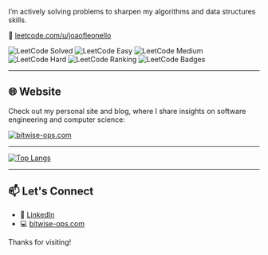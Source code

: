 I’m actively solving problems to sharpen my algorithms and data structures skills.

🔗 [leetcode.com/u/joaofleonello](https://leetcode.com/u/joaofleonello)

![LeetCode Solved](https://leetcode-badge.vercel.app/api/solved?username=joaofleonello)
![LeetCode Easy](https://leetcode-badge.vercel.app/api/easy?username=joaofleonello)
![LeetCode Medium](https://leetcode-badge.vercel.app/api/medium?username=joaofleonello)
![LeetCode Hard](https://leetcode-badge.vercel.app/api/hard?username=joaofleonello)
![LeetCode Ranking](https://leetcode-badge.vercel.app/api/ranking?username=joaofleonello)
![LeetCode Badges](https://leetcode-badge-showcase.vercel.app/api?username=joaofleonello&theme=dark&border=border&animated=true)

---

## 🌐 Website

Check out my personal site and blog, where I share insights on software engineering and computer science:

[![bitwise-ops.com](https://img.shields.io/badge/Visit-bitwise--ops.com-blue?style=for-the-badge&logo=google-chrome)](https://bitwise-ops.com)

---

[![Top Langs](https://github-readme-stats.vercel.app/api/top-langs/?username=JoaoLeonello&layout=pie)](https://github.com/JoaoLeonello/github-readme-stats)

---

## 📫 Let's Connect

- 💼 [LinkedIn](https://www.linkedin.com/in/joaofleonello/)
- 💻 [bitwise-ops.com](https://bitwise-ops.com)

Thanks for visiting!
